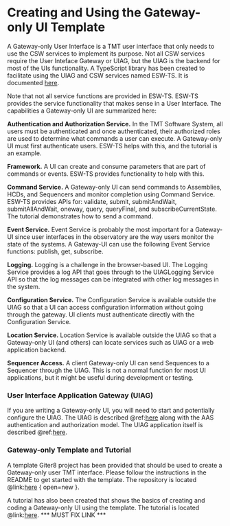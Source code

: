 # Creating and Using the Gateway-only UI Template

A Gateway-only User Interface is a TMT user interface that only needs to use the CSW services to implement its purpose.  Not all
CSW services require the User Inteface Gateway or UIAG, but the UIAG is the backend for most of the UIs functionality.  A TypeScript library
has been created to facilitate using the UIAG and CSW services named ESW-TS. It is documented [here](http://tmtsoftware.github.io/esw-ts/).

Note that not all service functions are provided in ESW-TS. ESW-TS provides the service functionality that makes sense in a User Interface. The
capabilities a Gateway-only UI are summarized here:

**Authentication and Authorization Service.** In the TMT Software System, all users must be authenticated and once
authenticated, their authorized roles are used to determine what commands a user can execute. A Gateway-only UI must
first authenticate users.  ESW-TS helps with this, and the tutorial is an example. 

**Framework.** A UI can create and consume parameters that are part of commands or events. ESW-TS provides functionality to help
with this.

**Command Service.** A Gateway-only UI can send commands to Assemblies, HCDs, and Sequencers and monitor completion using Command Service. ESW-TS provides APIs
for: validate, submit, submitAndWait, submitAllAndWait, oneway, query, queryFinal, and subscribeCurrentState. The tutorial demonstrates
how to send a command.

**Event Service.** Event Service is probably the most important for a Gateway-UI since user interfaces in the observatory are the way users
monitor the state of the systems. A Gateway-UI can use the following Event Service functions: publish, get, subscribe.

**Logging.** Logging is a challenge in the browser-based UI.  The Logging Service provides a log API that goes through to the UIAGLogging Service API so 
that the log messages can be integrated with other log messages in the system.

**Configuration Service.** The Configuration Service is available outside the UIAG so that a UI can access configuration information without going
through the gateway. UI clients must authenticate directly with the Configuration Service.

**Location Service.** Location Service is available outside the UIAG so that a Gateway-only UI (and others) can locate services such as UIAG or a web application backend.

**Sequencer Access.** A client Gateway-only UI can send Sequences to a Sequencer through the UIAG. This is not a normal function for most UI applications, but it 
might be useful during development or testing.

### User Interface Application Gateway (UIAG)
If you are writing a Gateway-only UI, you will need to start and potentially configure the UIAG. The UIAG is described @ref:[here](gateway.md) 
along with the AAS authentication and authorization model. The UIAG application itself is described @ref:[here](gateway-app.md). 

### Gateway-only Template and Tutorial

A template Giter8 project has been provided that should be used to create a Gateway-only user TMT interface.
Please follow the instructions in the README to get started with the template. The repository is located @link:[here](https://github.com/tmtsoftware/esw-ui-template.g8) { open=new }.

A tutorial has also been created that shows the basics of creating and coding a Gateway-only UI using the template.
The tutorial is located @link:[here](https://github.com/tmtsoftware/esw-ui-example).  *** MUST FIX LINK ***